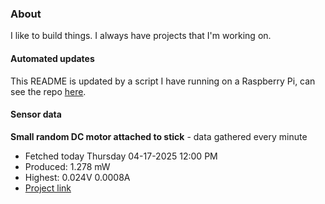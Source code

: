 ### About
I like to build things. I always have projects that I'm working on.

#### Automated updates
This README is updated by a script I have running on a Raspberry Pi, can see the repo [here](https://github.com/jdc-cunningham/raspi-git-repo-updater).

#### Sensor data


**Small random DC motor attached to stick** - data gathered every minute
- Fetched today Thursday 04-17-2025 12:00 PM
- Produced: 1.278 mW
- Highest: 0.024V 0.0008A
- [Project link](https://github.com/jdc-cunningham/turbine-raspi)